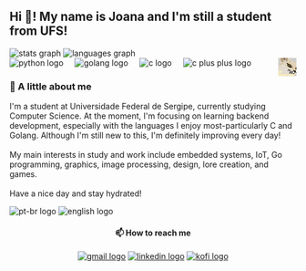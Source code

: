 <h2 style="text-align: left;">Hi 👋! My name is Joana and I'm still a student from UFS!</h2>

<section>
  <img src="https://github-readme-stats.vercel.app/api?username=jrokean&hide_title=false&hide_rank=false&show_icons=true&include_all_commits=true&count_private=true&disable_animations=false&theme=gruvbox_light&locale=en&hide_border=false" height="150" alt="stats graph" />
  <img src="https://github-readme-stats.vercel.app/api/top-langs?username=jrokean&locale=en&hide_title=false&layout=compact&card_width=320&langs_count=5&theme=gruvbox_light&hide_border=false" height="150" alt="languages graph"  />
</section>

<aside>
  <img align="right" width="32px" height="32px" src="https://github.com/JrOkean/JrOkean/blob/551b7407f4b8fc85c290066786622601eff28daa/assets/ico-32-sig.png"  />
</aside>

<section align="left">
  <img src="https://img.icons8.com/?size=100&id=0vplMYeajmDb&format=png&color=000000" height="30" alt="python logo"  />
  <img width="12" />
  <img src="https://img.icons8.com/?size=100&id=104780&format=png&color=000000" height="30" alt="golang logo"  />
  <img width="12" />
  <img src="https://img.icons8.com/?size=100&id=h49027bk1FJg&format=png&color=000000" height="30" alt="c logo"  />
  <img width="12" />
  <img src="https://img.icons8.com/?size=100&id=mciovJOS9Auv&format=png&color=000000" height="30" alt="c plus plus logo"  />
</section>

<main>
  <h3>🌱 A little about me</h3>
  <p>
    I'm a student at Universidade Federal de Sergipe, currently studying Computer Science. At the moment, I'm focusing on learning backend development, especially with the languages I enjoy most-particularly C and Golang. Although I'm still new to this, I'm definitely improving every day!
    <br><br>
    My main interests in study and work include embedded systems, IoT, Go programming, graphics, image processing, design, lore creation, and games.
    <br><br>
    Have a nice day and stay hydrated!
  </p>

  <p>
  </li><img src="https://img.shields.io/static/v1?message=pt-br&logo=&label=&color=715a42&logoColor=&labelColor=&style=" height="20" alt="pt-br logo"/> 
  <img src="https://img.shields.io/static/v1?message=eng&logo=&label=&color=715a42&logoColor=&labelColor=&style=" height="20" alt="english logo"/>
  </p>
</main>

<footer align="center">
<h4> 📫 How to reach me</h4>
  <a href="mailto:rapososjoana@gmail.com"> <img src="https://img.shields.io/static/v1?message=Gmail&logo=gmail&label=&color=D14836&logoColor=white&labelColor=&style=for-the-badge" height="35" alt="gmail logo"  /></a>
  <a href="https://www.linkedin.com/in/joana-dos-santos-raposo-2524141bb"> <img src="https://img.shields.io/static/v1?message=LinkedIn&logo=linkedin&label=&color=0077B5&logoColor=white&labelColor=&style=for-the-badge" height="35" alt="linkedin logo"  /></a>
    <a href="https://ko-fi.com/jrhanyou"> <img src="https://img.shields.io/static/v1?message=Kofi&logo=kofi&label=&color=ff5a16&logoColor=white&labelColor=&style=for-the-badge" height="35" alt="kofi logo"  /> </a>
</footer>

<!---
JrOkean/JrOkean is a ✨ special ✨ repository because its `README.md` (this file) appears on your GitHub profile.
You can click the Preview link to take a look at your changes.
--->
